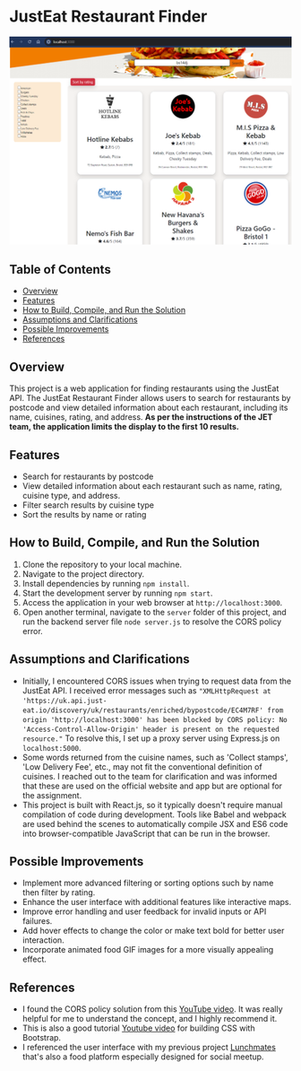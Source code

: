 # JustEat Restaurant Finder
![preview](image.png)



## Table of Contents
- [Overview](#overview)
- [Features](#features)
- [How to Build, Compile, and Run the Solution](#how-to-build-compile-and-run-the-solution)
- [Assumptions and Clarifications](#assumptions-and-clarifications)
- [Possible Improvements](#possible-improvements)
- [References](#references)

## Overview
This project is a web application for finding restaurants using the JustEat API. The JustEat Restaurant Finder allows users to search for restaurants by postcode and view detailed information about each restaurant, including its name, cuisines, rating, and address. **As per the instructions of the JET team, the application limits the display to the first 10 results.**

## Features
- Search for restaurants by postcode
- View detailed information about each restaurant such as name, rating, cuisine type, and address.
- Filter search results by cuisine type
- Sort the results by name or rating

## How to Build, Compile, and Run the Solution
1. Clone the repository to your local machine.
2. Navigate to the project directory.
3. Install dependencies by running `npm install`.
4. Start the development server by running `npm start`.
5. Access the application in your web browser at `http://localhost:3000`.
6. Open another terminal, navigate to the `server` folder of this project, and run the backend server file `node server.js` to resolve the CORS policy error.

## Assumptions and Clarifications
- Initially, I encountered CORS issues when trying to request data from the JustEat API. I received error messages such as `"XMLHttpRequest at 'https://uk.api.just-eat.io/discovery/uk/restaurants/enriched/bypostcode/EC4M7RF' from origin 'http://localhost:3000' has been blocked by CORS policy: No 'Access-Control-Allow-Origin' header is present on the requested resource."` To resolve this, I set up a proxy server using Express.js on `localhost:5000`.
- Some words returned from the cuisine names, such as 'Collect stamps', 'Low Delivery Fee', etc., may not fit the conventional definition of cuisines. I reached out to the team for clarification and was informed that these are used on the official website and app but are optional for the assignment.
- This project is built with React.js, so it typically doesn't require manual compilation of code during development. Tools like Babel and webpack are used behind the scenes to automatically compile JSX and ES6 code into browser-compatible JavaScript that can be run in the browser.

## Possible Improvements
- Implement more advanced filtering or sorting options such by name then filter by rating.
- Enhance the user interface with additional features like interactive maps.
- Improve error handling and user feedback for invalid inputs or API failures.
- Add hover effects to change the color or make text bold for better user interaction.
- Incorporate animated food GIF images for a more visually appealing effect.

## References
- I found the CORS policy solution from this [YouTube video](https://www.youtube.com/watch?v=PNtFSVU-YTI&list=PLEJukB5b5cE9L1Nw5D2VQrLVDY7uEeaht&index=54). It was really helpful for me to understand the concept, and I highly recommend it.
- This is also a good tutorial [Youtube video](https://youtu.be/phWxA89Dy94?si=znwDHiIqM24-TM7H) for building CSS with Bootstrap.
- I referenced the user interface with my previous project [Lunchmates](https://www.lunchmates.club/) that's also a food platform especially designed for social meetup.
